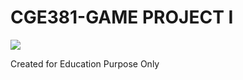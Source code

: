 # CGE381-GAME PROJECT I

[![](https://markdown-videos-api.jorgenkh.no/youtube/dQw4w9WgXcQ)]([https://youtu.be/dQw4w9WgXcQ](https://youtu.be/STa8tTP0MOk))

Created for Education Purpose Only
